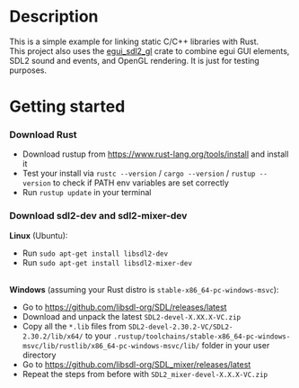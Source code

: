 # Description
This is a simple example for linking static C/C++ libraries with Rust.\
This project also uses the [egui_sdl2_gl](https://github.com/ArjunNair/egui_sdl2_gl) crate to combine egui GUI elements, SDL2 sound and events, and OpenGL rendering. It is just for testing purposes.

# Getting started

### Download Rust
- Download rustup from https://www.rust-lang.org/tools/install and install it
- Test your install via `rustc --version` / `cargo --version` / `rustup --version` to check if PATH env variables are set correctly
- Run `rustup update` in your terminal

### Download sdl2-dev and sdl2-mixer-dev
**Linux** (Ubuntu):
- Run `sudo apt-get install libsdl2-dev`
- Run `sudo apt-get install libsdl2-mixer-dev`

\
**Windows** (assuming your Rust distro is `stable-x86_64-pc-windows-msvc`):
- Go to https://github.com/libsdl-org/SDL/releases/latest
- Download and unpack the latest `SDL2-devel-X.XX.X-VC.zip`
- Copy all the `*.lib` files from `SDL2-devel-2.30.2-VC/SDL2-2.30.2/lib/x64/` to your `.rustup/toolchains/stable-x86_64-pc-windows-msvc/lib/rustlib/x86_64-pc-windows-msvc/lib/` folder in your user directory
- Go to https://github.com/libsdl-org/SDL_mixer/releases/latest
- Repeat the steps from before with `SDL2_mixer-devel-X.X.X-VC.zip`
